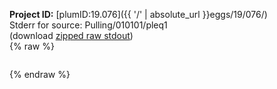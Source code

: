 **Project ID:** [plumID:19.076]({{ '/' | absolute_url }}eggs/19/076/)  
Stderr for source:  Pulling/010101/pleq1   
(download [zipped raw stdout](pleq1.plumed.stdout.txt.zip))  
{% raw %}
<pre>
</pre>
{% endraw %}
